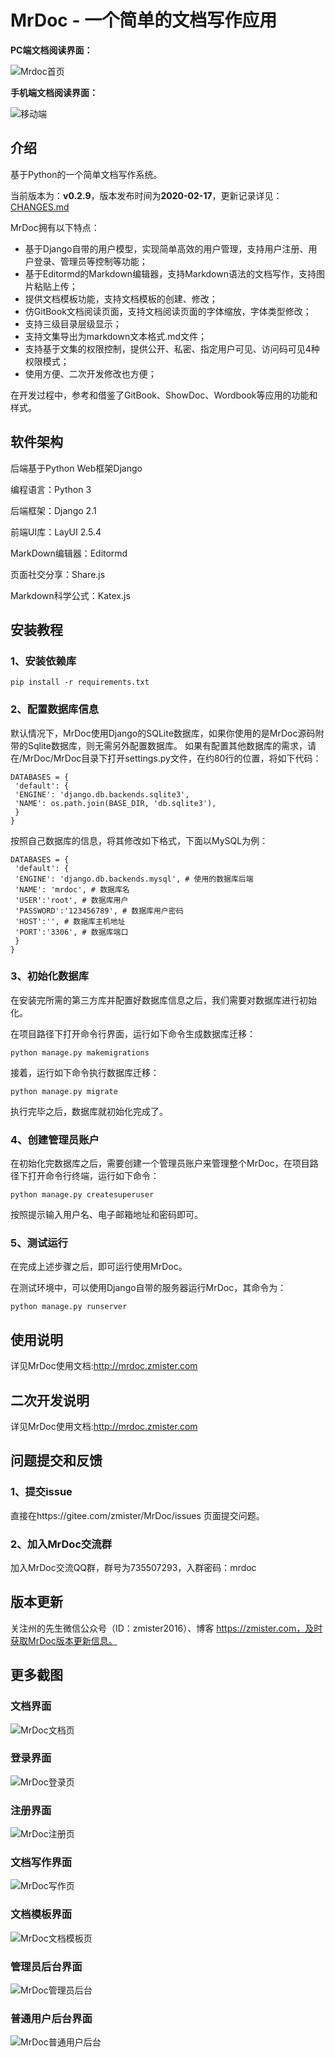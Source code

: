 # MrDoc - 一个简单的文档写作应用

**PC端文档阅读界面：**

![Mrdoc首页](./docs/mrdoc_2019080101.gif)

**手机端文档阅读界面：**

![移动端](./docs/mrdoc-2019-12-15_204807.jpg)

## 介绍
基于Python的一个简单文档写作系统。

当前版本为：**v0.2.9**，版本发布时间为**2020-02-17**，更新记录详见：[CHANGES.md](./CHANGES.md)


MrDoc拥有以下特点：

- 基于Django自带的用户模型，实现简单高效的用户管理，支持用户注册、用户登录、管理员等控制等功能；
- 基于Editormd的Markdown编辑器，支持Markdown语法的文档写作，支持图片粘贴上传；
- 提供文档模板功能，支持文档模板的创建、修改；
- 仿GitBook文档阅读页面，支持文档阅读页面的字体缩放，字体类型修改；
- 支持三级目录层级显示；
- 支持文集导出为markdown文本格式.md文件；
- 支持基于文集的权限控制，提供公开、私密、指定用户可见、访问码可见4种权限模式；
- 使用方便、二次开发修改也方便；

在开发过程中，参考和借鉴了GitBook、ShowDoc、Wordbook等应用的功能和样式。

## 软件架构

后端基于Python Web框架Django

编程语言：Python 3

后端框架：Django 2.1

前端UI库：LayUI 2.5.4

MarkDown编辑器：Editormd

页面社交分享：Share.js

Markdown科学公式：Katex.js

## 安装教程

### 1、安装依赖库
```
pip install -r requirements.txt
```

### 2、配置数据库信息
默认情况下，MrDoc使用Django的SQLite数据库，如果你使用的是MrDoc源码附带的Sqlite数据库，则无需另外配置数据库。
如果有配置其他数据库的需求，请在/MrDoc/MrDoc目录下打开settings.py文件，在约80行的位置，将如下代码：
```
DATABASES = {
 'default': {
 'ENGINE': 'django.db.backends.sqlite3',
 'NAME': os.path.join(BASE_DIR, 'db.sqlite3'),
 }
}
```
按照自己数据库的信息，将其修改如下格式，下面以MySQL为例：
```
DATABASES = {
 'default': {
 'ENGINE': 'django.db.backends.mysql', # 使用的数据库后端
 'NAME': 'mrdoc', # 数据库名
 'USER':'root', # 数据库用户
 'PASSWORD':'123456789', # 数据库用户密码
 'HOST':'', # 数据库主机地址
 'PORT':'3306', # 数据库端口
 }
}
```
### 3、初始化数据库
在安装完所需的第三方库并配置好数据库信息之后，我们需要对数据库进行初始化。

在项目路径下打开命令行界面，运行如下命令生成数据库迁移：
```
python manage.py makemigrations
```
接着，运行如下命令执行数据库迁移：
```
python manage.py migrate
```
执行完毕之后，数据库就初始化完成了。

### 4、创建管理员账户
在初始化完数据库之后，需要创建一个管理员账户来管理整个MrDoc，在项目路径下打开命令行终端，运行如下命令：
```
python manage.py createsuperuser
```
按照提示输入用户名、电子邮箱地址和密码即可。
### 5、测试运行
在完成上述步骤之后，即可运行使用MrDoc。

在测试环境中，可以使用Django自带的服务器运行MrDoc，其命令为：
```
python manage.py runserver
```

## 使用说明

详见MrDoc使用文档:http://mrdoc.zmister.com

## 二次开发说明

详见MrDoc使用文档:http://mrdoc.zmister.com

## 问题提交和反馈

### 1、提交issue

直接在https://gitee.com/zmister/MrDoc/issues 页面提交问题。

### 2、加入MrDoc交流群

加入MrDoc交流QQ群，群号为735507293，入群密码：mrdoc


## 版本更新

关注州的先生微信公众号（ID：zmister2016）、博客 https://zmister.com，及时获取MrDoc版本更新信息。

## 更多截图

### 文档界面
![MrDoc文档页](./docs/mrdoc_docdetail.png)

### 登录界面
![MrDoc登录页](./docs/mrdoc_login.png)

### 注册界面
![MrDoc注册页](./docs/mrdoc_register.png)

### 文档写作界面
![MrDoc写作页](./docs/mrdoc_write.png)

### 文档模板界面
![MrDoc文档模板页](./docs/mrdoc_doctemp.png)

### 管理员后台界面
![MrDoc管理员后台](./docs/mrdoc_admin.png)

### 普通用户后台界面
![MrDoc普通用户后台](./docs/mrdoc_user.png)
